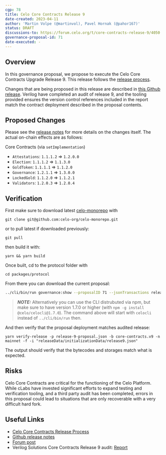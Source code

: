 ```yaml
---
cgp: 78
title: Celo Core Contracts Release 9
date-created: 2023-04-11
author: 'Martin Volpe (@martinvol), Pavel Hornak (@pahor167)'
status: DRAFT
discussions-to: https://forum.celo.org/t/core-contracts-release-9/4050
governance-proposal-id: 71
date-executed: -
---
```


## Overview

In this governance proposal, we propose to execute the Celo Core Contracts Upgrade Release 9. This release follows the [release process](https://docs.celo.org/community/release-process/smart-contracts).

Changes that are being proposed in this release are described in [this Github release](https://github.com/celo-org/celo-monorepo/releases/tag/core-contracts.v9). Verilog have completed an audit of release 9, and the tooling provided ensures the version control references included in the report match the contract deployment described in the proposal contents.

## Proposed Changes

Please see the [release notes](https://github.com/celo-org/celo-monorepo/releases/tag/core-contracts.v9) for more details on the changes itself. The actual on-chain effects are as follows:

Core Contracts (via `setImplementation`)

- `Attestations`: `1.1.1.2` => `1.2.0.0`
- `Election`: `1.1.1.2` => `1.1.3.0`
- `GoldToken`: `1.1.1.1` => `1.1.2.0`
- `Governance`: `1.2.1.1` => `1.3.0.0`
- `LockedGold`: `1.1.2.0` => `1.1.2.1`
- `Validators`: `1.2.0.3` => `1.2.0.4`

## Verification

First make sure to download latest [celo-monorepo]([url](https://github.com/celo-org/celo-monorepo/)) with

`git clone git@github.com:celo-org/celo-monorepo.git`

or to pull latest if downloaded previously:

`git pull`

then build it with:

`yarn && yarn build`

Once built, cd to the protocol folder with 

`cd packages/protocol`

From there you can download the current proposal:

```bash
../cli/bin/run governance:show --proposalID 71 --jsonTransactions release-9-proposal.json --node https://forno.celo.org
```

> **_NOTE:_**  Alternatively you can use the CLI distrubuted via npm, but make sure to have version 1.7.0 or higher (with `npm -g install @celo/celocli@1.7.0`). The command above will start with `celocli` instead of `../cli/bin/run` then.


And then verify that the proposal deployment matches audited release:

```
yarn verify-release -p release-9-proposal.json -b core-contracts.v9 -n mainnet -f -i "releaseData/initializationData/release9.json"
```

The output should verify that the bytecodes and storages match what is expected.

## Risks

Celo Core Contracts are critical for the functioning of the Celo Platform. While cLabs have invested significant efforts to expand testing and verification tooling, and a third party audit has been completed, errors in this proposal could lead to situations that are only recoverable with a very difficult hard fork.

## Useful Links

- [Celo Core Contracts Release Process](https://docs.celo.org/community/release-process/smart-contracts)
- [Github release notes](https://github.com/celo-org/celo-monorepo/releases/tag/core-contracts.v9.pre-audit)
- [Forum post](https://forum.celo.org/t/core-contracts-release-9/4050)
- Verilog Solutions Core Contracts Release 9 audit: [Report](https://dev.d2fahgbkvecicf.amplifyapp.com/audits/celo_monorepo_pr_9798_2_10159/)
